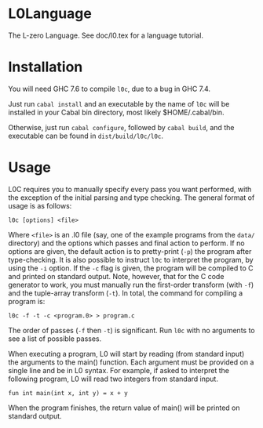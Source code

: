 L0Language
==========

The L-zero Language.  See doc/l0.tex for a language tutorial.

Installation
============

You will need GHC 7.6 to compile `l0c`, due to a bug in GHC 7.4.

Just run `cabal install` and an executable by the name of `l0c` will be
installed in your Cabal bin directory, most likely $HOME/.cabal/bin.

Otherwise, just run `cabal configure`, followed by `cabal build`, and
the executable can be found in `dist/build/l0c/l0c`.

Usage
=====

L0C requires you to manually specify every pass you want performed,
with the exception of the initial parsing and type checking.  The
general format of usage is as follows:

    l0c [options] <file>

Where `<file>` is an .l0 file (say, one of the example programs from
the `data/` directory) and the options which passes and final action
to perform.  If no options are given, the default action is to
pretty-print (`-p`) the program after type-checking.  It is also
possible to instruct `l0c` to interpret the program, by using the `-i`
option.  If the `-c` flag is given, the program will be compiled to C
and printed on standard output.  Note, however, that for the C code
generator to work, you must manually run the first-order transform
(with `-f`) and the tuple-array transform (`-t`).  In total, the
command for compiling a program is:

    l0c -f -t -c <program.0> > program.c

The order of passes (`-f` then `-t`) is significant.  Run `l0c` with
no arguments to see a list of possible passes.

When executing a program, L0 will start by reading (from standard
input) the arguments to the main() function.  Each argument must be
provided on a single line and be in L0 syntax.  For example, if asked
to interpret the following program, L0 will read two integers from
standard input.

    fun int main(int x, int y) = x + y

When the program finishes, the return value of main() will be printed
on standard output.
